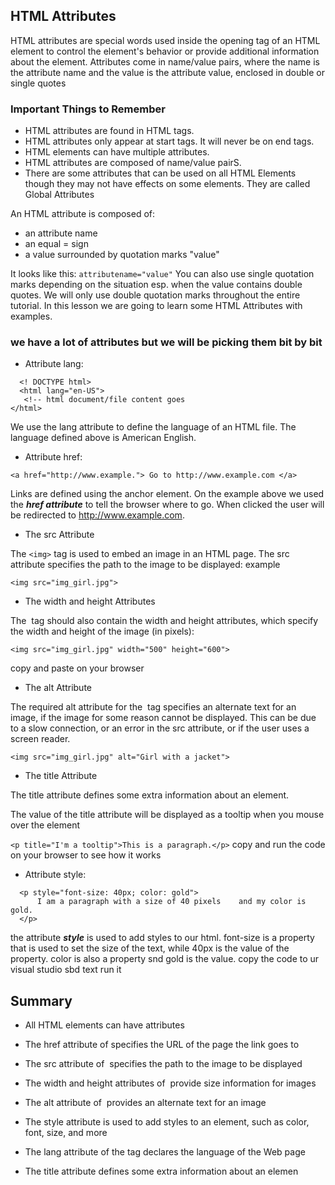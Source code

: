 
## HTML Attributes
 HTML attributes are special words used inside the opening tag of an HTML element to control the element's behavior or provide additional information about the element. Attributes come in name/value pairs, where the name is the attribute name and the value is the attribute value, enclosed in double or single quotes

### Important Things to Remember
* HTML attributes are found in HTML tags.
* HTML attributes only appear at start tags. It
will never be on end tags.
* HTML elements can have multiple
attributes.
* HTML attributes are composed of
name/value pairS.
* There are some attributes that can be used
on all HTML Elements though they may not
have effects on some elements. They are
called Global Attributes

An HTML attribute is composed of:
* an attribute name
* an equal = sign
* a value surrounded by quotation marks
"value"

It looks like this: ```attributename="value"```
You can also use single quotation marks
depending on the situation esp. when the value
contains double quotes.
We will only use double quotation marks
throughout the entire tutorial.
In this lesson we are going to learn some HTML
Attributes with examples.

### we have a lot of attributes but we will be picking them bit by bit

* Attribute lang:
```
  <! DOCTYPE html>
  <html lang="en-US">
   <!-- html document/file content goes
</html>
```
We use the lang attribute to define the language
of an HTML file.
The language defined above is American English.

* Attribute href:
```
<a href="http://www.example."> Go to http://www.example.com </a>
```

Links are defined using the anchor <a> element.
On the example above we used the ***href
attribute*** to tell the browser where to go.
When clicked the user will be redirected to
http://www.example.com.


* The src Attribute

 The ```<img>``` tag is used to embed an image in an HTML page. The src attribute specifies the path to the image to be displayed: example
 
 ```<img src="img_girl.jpg">```


* The width and height Attributes

The <img> tag should also contain the width and height attributes, which specify the width and height of the image (in pixels):

```<img src="img_girl.jpg" width="500" height="600">```

copy and paste on your browser

* The alt Attribute

The required alt attribute for the <img> tag specifies an alternate text for an image, if the image for some reason cannot be displayed. This can be due to a slow connection, or an error in the src attribute, or if the user uses a screen reader.

```<img src="img_girl.jpg" alt="Girl with a jacket">```

* The title Attribute

The title attribute defines some extra information about an element.

The value of the title attribute will be displayed as a tooltip when you mouse over the element

```<p title="I'm a tooltip">This is a paragraph.</p>``` copy and run the code on your browser to see how it works


* Attribute style:

```
  <p style="font-size: 40px; color: gold">
      I am a paragraph with a size of 40 pixels    and my color is gold.
  </p>
  ```
  
 
 the attribute ***style*** is used to add styles to our html. font-size is a property that is used to set the size of the text, while 40px is the value of the property. color is also a property snd gold is the value. copy the code to ur visual studio sbd text run it

## Summary

* All HTML elements can have attributes

* The href attribute of <a> specifies the URL of the page the link goes to

* The src attribute of <img> specifies the path to the image to be displayed

* The width and height attributes of <img> provide size information for images

* The alt attribute of <img> provides an alternate text for an image

* The style attribute is used to add styles to an element, such as color, font, size, and more

* The lang attribute of the <html> tag declares the language of the Web page

* The title attribute defines some extra information about an elemen
